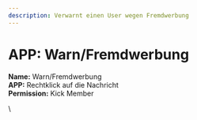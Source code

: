 ```yaml
---
description: Verwarnt einen User wegen Fremdwerbung
---
```


# APP: Warn/Fremdwerbung

**Name:** Warn/Fremdwerbung\
**APP:** Rechtklick auf die Nachricht\
**Permission:** Kick Member

\
